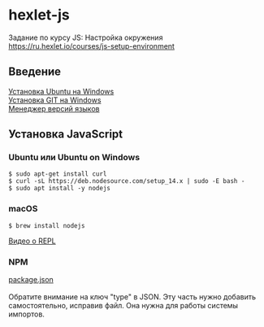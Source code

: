 # hexlet-js
Задание по курсу JS: Настройка окружения<br>
https://ru.hexlet.io/courses/js-setup-environment

## Введение
[Установка Ubuntu на Windows](https://docs.microsoft.com/ru-ru/windows/wsl/install-win10)<br>
[Установка GIT на Windows](https://docs.microsoft.com/ru-ru/windows/wsl/tutorials/wsl-git)<br>
[Менеджер версий языков](https://guides.hexlet.io/version_managers/)

## Установка JavaScript

### Ubuntu или Ubuntu on Windows
```
$ sudo apt-get install curl
$ curl -sL https://deb.nodesource.com/setup_14.x | sudo -E bash -
$ sudo apt install -y nodejs
```

### macOS
```
$ brew install nodejs
```

[Видео о REPL](https://www.youtube.com/watch?v=d4Sadokt_Hg&feature=youtu.be)

### NPM
[package.json](https://docs.npmjs.com/cli/v6/configuring-npm/package-json)<br><br>
Обратите внимание на ключ "type" в JSON. Эту часть нужно добавить самостоятельно, исправив файл. Она нужна для работы системы импортов.